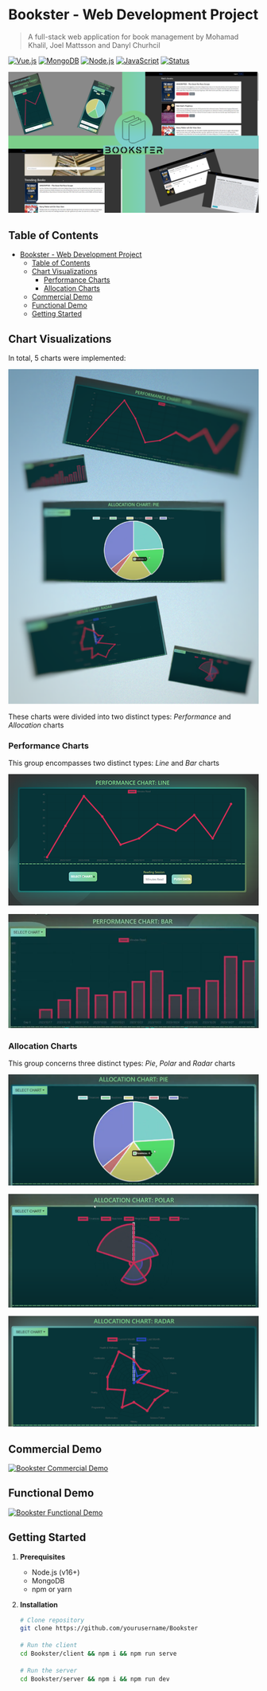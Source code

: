 # Bookster - Web Development Project

> A full-stack web application for book management by Mohamad Khalil, Joel Mattsson and Danyl Churhcil

[![Vue.js](https://img.shields.io/badge/Vue.js-v3-green)](https://vuejs.org/)
[![MongoDB](https://img.shields.io/badge/MongoDB-v5-brightgreen)](https://www.mongodb.com/)
[![Node.js](https://img.shields.io/badge/Node.js-v16-blue)](https://nodejs.org/)
[![JavaScript](https://img.shields.io/badge/JavaScript-ES6+-yellow)](https://www.javascript.com/)
[![Status](https://img.shields.io/badge/Status-Completed-success)](https://github.com/yourusername/Bookster)


![teaser-img](readme-material/teaser.png)


## Table of Contents
- [Bookster - Web Development Project](#bookster---web-development-project)
  - [Table of Contents](#table-of-contents)
  - [Chart Visualizations](#chart-visualizations)
    - [Performance Charts](#performance-charts)
    - [Allocation Charts](#allocation-charts)
  - [Commercial Demo](#commercial-demo)
  - [Functional Demo](#functional-demo)
  - [Getting Started](#getting-started)


## Chart Visualizations

In total, 5 charts were implemented:

![bookster-card-logo](readme-material/bookster-card-logo-final.png)

These charts were divided into two distinct types: *Performance* and *Allocation* charts


### Performance Charts

This group encompasses two distinct types: *Line* and *Bar* charts

![line-chart](readme-material/linechart.png)

![bar-chart](readme-material/bar-chart.PNG)


### Allocation Charts

This group concerns three distinct types: *Pie*, *Polar* and *Radar* charts

![pie-chart](readme-material/pie-chart.PNG)

![polar-chart](readme-material/polar-chart.PNG)

![radar-chart](readme-material/radar-chart.PNG)



## Commercial Demo

[![Bookster Commercial Demo](https://img.youtube.com/vi/3EczvSPDzhU/maxresdefault.jpg)](https://www.youtube.com/watch?v=3EczvSPDzhU)


## Functional Demo

[![Bookster Functional Demo](https://img.youtube.com/vi/6DpyRPPL0jI/maxresdefault.jpg)](https://www.youtube.com/watch?v=6DpyRPPL0jI)


## Getting Started

1. **Prerequisites**
   - Node.js (v16+)
   - MongoDB
   - npm or yarn

2. **Installation**
   ```bash
   # Clone repository
   git clone https://github.com/yourusername/Bookster

   # Run the client
   cd Bookster/client && npm i && npm run serve

   # Run the server
   cd Bookster/server && npm i && npm run dev
   ```
